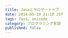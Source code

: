 ```yaml
---
title: Javaとサロゲートペア
date: 2014-05-19 21:10 JST
tags: Java, unicode
category: プログラミング言語 
published: false
---
```


